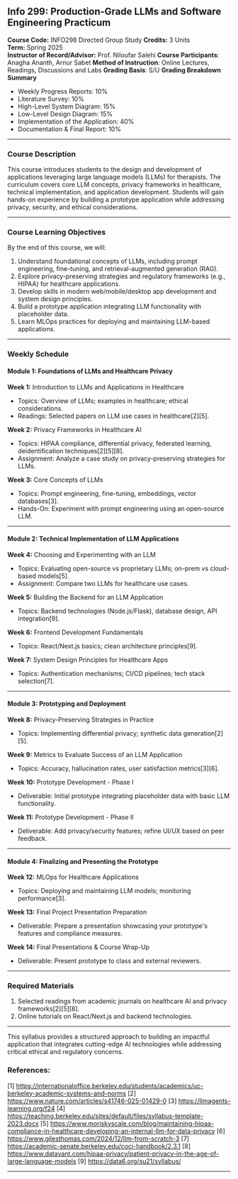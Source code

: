 
## Info 299:  Production-Grade LLMs and Software Engineering Practicum
**Course Code:** INFO298 Directed Group Study
**Credits:** 3 Units  
**Term:** Spring 2025  
**Instructor of Record/Advisor:** Prof. Niloufar Salehi
**Course Participants**: Anagha Ananth, Arnur Sabet
**Method of Instruction**: Online Lectures, Readings, Discussions and Labs
**Grading Basis**: S/U
**Grading Breakdown Summary**
- Weekly Progress Reports: 10%
- Literature Survey: 10%
- High-Level System Diagram: 15%
- Low-Level Design Diagram: 15%
- Implementation of the Application: 40%
- Documentation & Final Report: 10%
---

### **Course Description**
This course introduces students to the design and development of applications leveraging large language models (LLMs) for therapists. The curriculum covers core LLM concepts, privacy frameworks in healthcare, technical implementation, and application development. Students will gain hands-on experience by building a prototype application while addressing privacy, security, and ethical considerations.

---

### **Course Learning Objectives**
By the end of this course, we will:  
1. Understand foundational concepts of LLMs, including prompt engineering, fine-tuning, and retrieval-augmented generation (RAG).  
2. Explore privacy-preserving strategies and regulatory frameworks (e.g., HIPAA) for healthcare applications.  
3. Develop skills in modern web/mobile/desktop app development and system design principles.  
4. Build a prototype application integrating LLM functionality with placeholder data.  
5. Learn MLOps practices for deploying and maintaining LLM-based applications.  

<!---
### **Course Structure**
- **Lectures:** 3 hours per week (14 weeks).  
- **Out-of-Class Work:** 10 hours per week (readings, assignments, project work).  
- **Deliverables:** Weekly assignments, midterm project proposal, final prototype presentation. -->
---

### **Weekly Schedule**

#### **Module 1: Foundations of LLMs and Healthcare Privacy**  
**Week 1:** Introduction to LLMs and Applications in Healthcare  
- Topics: Overview of LLMs; examples in healthcare; ethical considerations.  
- Readings: Selected papers on LLM use cases in healthcare[2][5].  

**Week 2:** Privacy Frameworks in Healthcare AI  
- Topics: HIPAA compliance, differential privacy, federated learning, deidentification techniques[2][5][8].  
- Assignment: Analyze a case study on privacy-preserving strategies for LLMs.

**Week 3:** Core Concepts of LLMs  
- Topics: Prompt engineering, fine-tuning, embeddings, vector databases[3].  
- Hands-On: Experiment with prompt engineering using an open-source LLM.

---

#### **Module 2: Technical Implementation of LLM Applications**  
**Week 4:** Choosing and Experimenting with an LLM  
- Topics: Evaluating open-source vs proprietary LLMs; on-prem vs cloud-based models[5].  
- Assignment: Compare two LLMs for healthcare use cases.

**Week 5:** Building the Backend for an LLM Application  
- Topics: Backend technologies (Node.js/Flask), database design, API integration[9].  

**Week 6:** Frontend Development Fundamentals  
- Topics: React/Next.js basics; clean architecture principles[9].  

**Week 7:** System Design Principles for Healthcare Apps  
- Topics: Authentication mechanisms; CI/CD pipelines; tech stack selection[7].  

---

#### **Module 3: Prototyping and Deployment**  
**Week 8:** Privacy-Preserving Strategies in Practice  
- Topics: Implementing differential privacy; synthetic data generation[2][5].  

**Week 9:** Metrics to Evaluate Success of an LLM Application  
- Topics: Accuracy, hallucination rates, user satisfaction metrics[3][6].  

**Week 10:** Prototype Development - Phase I  
- Deliverable: Initial prototype integrating placeholder data with basic LLM functionality.

**Week 11:** Prototype Development - Phase II  
- Deliverable: Add privacy/security features; refine UI/UX based on peer feedback.

---

#### **Module 4: Finalizing and Presenting the Prototype**  
**Week 12:** MLOps for Healthcare Applications  
- Topics: Deploying and maintaining LLM models; monitoring performance[3].  

**Week 13:** Final Project Presentation Preparation  
- Deliverable: Prepare a presentation showcasing your prototype's features and compliance measures.

**Week 14:** Final Presentations & Course Wrap-Up  
- Deliverable: Present prototype to class and external reviewers.

---

### **Required Materials**
1. Selected readings from academic journals on healthcare AI and privacy frameworks[2][5][8].  
2. Online tutorials on React/Next.js and backend technologies.  

---

This syllabus provides a structured approach to building an impactful application that integrates cutting-edge AI technologies while addressing critical ethical and regulatory concerns.

### References:
[1] https://internationaloffice.berkeley.edu/students/academics/uc-berkeley-academic-systems-and-norms
[2] https://www.nature.com/articles/s41746-025-01429-0
[3] https://llmagents-learning.org/f24
[4] https://teaching.berkeley.edu/sites/default/files/syllabus-template-2023.docx
[5] https://www.moriskyscale.com/blog/maintaining-hipaa-compliance-in-healthcare-developing-an-internal-llm-for-data-privacy
[6] https://www.gilesthomas.com/2024/12/llm-from-scratch-3
[7] https://academic-senate.berkeley.edu/coci-handbook/2.3.1
[8] https://www.datavant.com/hipaa-privacy/patient-privacy-in-the-age-of-large-language-models
[9] https://data6.org/su21/syllabus/

---
